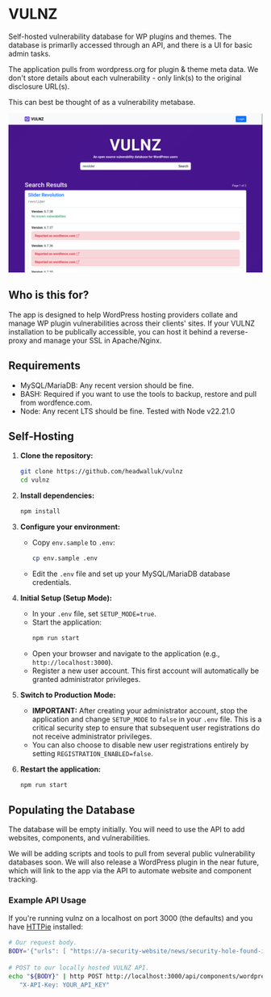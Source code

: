 # VULNZ

Self-hosted vulnerability database for WP plugins and themes. The database is primarlly accessed through an API, and there is a UI for basic admin tasks.

The application pulls from wordpress.org for plugin & theme meta data. We don't store details about each vulnerability - only link(s) to the original disclosure URL(s).

This can best be thought of as a vulnerability metabase.

![VULNZ search results](assets/v1.0.0/vulnz-search-results.png "VULNZ search results")

## Who is this for?

The app is designed to help WordPress hosting providers collate and manage WP plugin vulnerabilities across their clients' sites. If your VULNZ installation to be publically accessible, you can host it behind a reverse-proxy and manage your SSL in Apache/Nginx.

## Requirements

- MySQL/MariaDB: Any recent version should be fine.
- BASH: Required if you want to use the tools to backup, restore and pull from wordfence.com.
- Node: Any recent LTS should be fine. Tested with Node v22.21.0

## Self-Hosting

1.  **Clone the repository:**

    ```bash
    git clone https://github.com/headwalluk/vulnz
    cd vulnz
    ```

2.  **Install dependencies:**

    ```bash
    npm install
    ```

3.  **Configure your environment:**
    - Copy `env.sample` to `.env`:
      ```bash
      cp env.sample .env
      ```
    - Edit the `.env` file and set up your MySQL/MariaDB database credentials.

4.  **Initial Setup (Setup Mode):**
    - In your `.env` file, set `SETUP_MODE=true`.
    - Start the application:
      ```bash
      npm run start
      ```
    - Open your browser and navigate to the application (e.g., `http://localhost:3000`).
    - Register a new user account. This first account will automatically be granted administrator privileges.

5.  **Switch to Production Mode:**
    - **IMPORTANT:** After creating your administrator account, stop the application and change `SETUP_MODE` to `false` in your `.env` file. This is a critical security step to ensure that subsequent user registrations do not receive administrator privileges.
    - You can also choose to disable new user registrations entirely by setting `REGISTRATION_ENABLED=false`.

6.  **Restart the application:**
    ```bash
    npm run start
    ```

## Populating the Database

The database will be empty initially. You will need to use the API to add websites, components, and vulnerabilities.

We will be adding scripts and tools to pull from several public vulnerability databases soon. We will also release a WordPress plugin in the near future, which will link to the app via the API to automate website and component tracking.

### Example API Usage

If you're running vulnz on a localhost on port 3000 (the defaults) and you have [HTTPie](https://httpie.io/) installed:

```bash
# Our request body.
BODY='{"urls": [ "https://a-security-website/news/security-hole-found-in-woo-1-2-3/" ] }'

# POST to our locally hosted VULNZ API.
echo "${BODY}" | http POST http://localhost:3000/api/components/wordpress-plugin/woocommerce/1.2.3 \
   "X-API-Key: YOUR_API_KEY"
```
